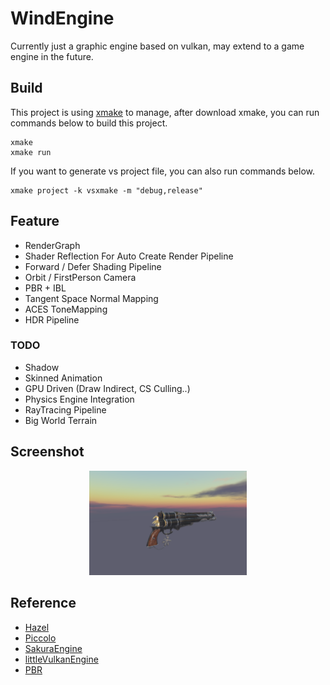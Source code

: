 # WindEngine
Currently just a graphic engine based on vulkan, may extend to a game engine in the future.

## Build
This project is using [xmake](https://xmake.io/) to manage, after download xmake, you can run commands below to build this project.

```shell
xmake 
xmake run
```

If you want to generate vs project file, you can also run commands below.

```shell
xmake project -k vsxmake -m "debug,release"
```

## Feature
* RenderGraph 
* Shader Reflection For Auto Create Render Pipeline
* Forward / Defer Shading Pipeline
* Orbit / FirstPerson Camera 
* PBR + IBL 
* Tangent Space Normal Mapping
* ACES ToneMapping
* HDR Pipeline
  
### TODO
- Shadow
- Skinned Animation
- GPU Driven (Draw Indirect, CS Culling..) 
- Physics Engine Integration
- RayTracing Pipeline
- Big World Terrain
  
## Screenshot

<div align = "center">
    <img src = "Assets/Picture/PBR.png" width=50% height=50% alt = "PBR + IBL">
</div>

## Reference
*  [Hazel](https://github.com/TheCherno/Hazel)
*  [Piccolo](https://github.com/BoomingTech/Piccolo)
*  [SakuraEngine](https://github.com/SakuraEngine/SakuraEngine)
*  [littleVulkanEngine](https://github.com/blurrypiano/littleVulkanEngine/tree/main)
*  [PBR](https://github.com/Nadrin/PBR)

